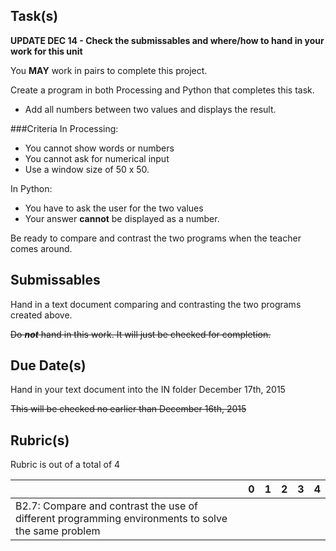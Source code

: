 Task(s)
-------
**UPDATE DEC 14 - Check the submissables and where/how to hand in your work for this unit**

You **MAY** work in pairs to complete this project.

Create a program in both Processing and Python that completes this task.

* Add all numbers between two values and displays the result.

###Criteria
In Processing:

* You cannot show words or numbers
* You cannot ask for numerical input
* Use a window size of 50 x 50.

In Python:

* You have to ask the user for the two values
* Your answer **cannot** be displayed as a number.

Be ready to compare and contrast the two programs when the teacher comes around.

Submissables
------------------
Hand in a text document comparing and contrasting the two programs created above.

~~Do **_not_** hand in this work.  It will just be checked for completion.~~

Due Date(s)
-----------
Hand in your text document into the IN folder December 17th, 2015

~~This will be checked no earlier than December 16th, 2015~~

Rubric(s)
------
Rubric is out of a total of 4

| | 0 | 1 | 2 | 3 | 4 |
|---| --- | --- | --- | --- | --- |
|B2.7: Compare and contrast the use of different programming environments to solve the same problem  | | | | | |
